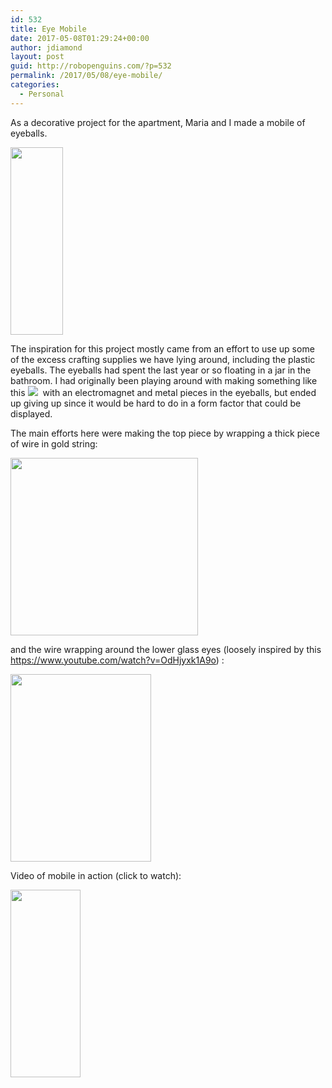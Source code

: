 ```yaml
---
id: 532
title: Eye Mobile
date: 2017-05-08T01:29:24+00:00
author: jdiamond
layout: post
guid: http://robopenguins.com/?p=532
permalink: /2017/05/08/eye-mobile/
categories:
  - Personal
---
```

As a decorative project for the apartment, Maria and I made a mobile of eyeballs.

[<img class="size-medium wp-image-533 aligncenter" src="http://robopenguins.com/wp-content/uploads/2017/05/mobile-84x300.jpg" alt="" width="84" height="300" srcset="http://localhost/wp-content/uploads/2017/05/mobile-84x300.jpg 84w, http://localhost/wp-content/uploads/2017/05/mobile-768x2756.jpg 768w, http://localhost/wp-content/uploads/2017/05/mobile.jpg 881w" sizes="(max-width: 84px) 100vw, 84px" />](http://robopenguins.com/wp-content/uploads/2017/05/mobile.jpg)

<!--more-->

The inspiration for this project mostly came from an effort to use up some of the excess crafting supplies we have lying around, including the plastic eyeballs. The eyeballs had spent the last year or so floating in a jar in the bathroom. I had originally been playing around with making something like this ![](http://24.media.tumblr.com/tumblr_m5yde1HmUu1qeyb9ho1_500.gif)  with an electromagnet and metal pieces in the eyeballs, but ended up giving up since it would be hard to do in a form factor that could be displayed.

The main efforts here were making the top piece by wrapping a thick piece of wire in gold string:

[<img class="size-medium wp-image-534 aligncenter" src="http://robopenguins.com/wp-content/uploads/2017/05/mobile_top-300x284.jpg" alt="" width="300" height="284" srcset="http://localhost/wp-content/uploads/2017/05/mobile_top-300x284.jpg 300w, http://localhost/wp-content/uploads/2017/05/mobile_top-768x726.jpg 768w, http://localhost/wp-content/uploads/2017/05/mobile_top-1024x969.jpg 1024w" sizes="(max-width: 300px) 100vw, 300px" />](http://robopenguins.com/wp-content/uploads/2017/05/mobile_top.jpg)

and the wire wrapping around the lower glass eyes (loosely inspired by this <https://www.youtube.com/watch?v=OdHjyxk1A9o>) :

[<img class="aligncenter size-medium wp-image-535" src="http://robopenguins.com/wp-content/uploads/2017/05/2017-05-07-14.15.50-225x300.jpg" alt="" width="225" height="300" srcset="http://localhost/wp-content/uploads/2017/05/2017-05-07-14.15.50-225x300.jpg 225w, http://localhost/wp-content/uploads/2017/05/2017-05-07-14.15.50-768x1024.jpg 768w" sizes="(max-width: 225px) 100vw, 225px" />](http://robopenguins.com/wp-content/uploads/2017/05/2017-05-07-14.15.50.jpg)

Video of mobile in action (click to watch):

[<img class="aligncenter size-medium wp-image-536" src="http://robopenguins.com/wp-content/uploads/2017/05/ezgif.com-optimize-112x300.gif" alt="" width="112" height="300" />](http://robopenguins.com/wp-content/uploads/2017/05/ezgif.com-optimize.gif)

&nbsp;

&nbsp;

&nbsp;

&nbsp;